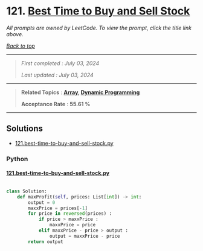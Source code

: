 # 121. [Best Time to Buy and Sell Stock](<https://leetcode.com/problems/best-time-to-buy-and-sell-stock>)

*All prompts are owned by LeetCode. To view the prompt, click the title link above.*

*[Back to top](<../README.md>)*

------

> *First completed : July 03, 2024*
>
> *Last updated : July 03, 2024*

------

> **Related Topics** : **[Array](<by_topic/Array.md>), [Dynamic Programming](<by_topic/Dynamic Programming.md>)**
>
> **Acceptance Rate** : **55.61 %**

------

## Solutions

- [121.best-time-to-buy-and-sell-stock.py](<../my-submissions/121.best-time-to-buy-and-sell-stock.py>)
### Python
#### [121.best-time-to-buy-and-sell-stock.py](<../my-submissions/121.best-time-to-buy-and-sell-stock.py>)
```Python

class Solution:
    def maxProfit(self, prices: List[int]) -> int:
        output = 0
        maxxPrice = prices[-1]
        for price in reversed(prices) :
            if price > maxxPrice :
                maxxPrice = price
            elif maxxPrice - price > output :
                output = maxxPrice - price
        return output

```


